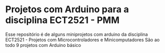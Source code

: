 # Projetos com Arduino para a disciplina ECT2521 - PMM
Esse repositório é de alguns miniprojetos com arduino da disciplina ECT2521 - Projetos com Microcontroladores e Minicomputadores
São ao todo 9 projetos com Arduino básico
